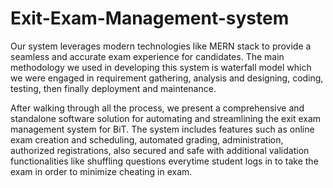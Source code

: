 ﻿# Exit-Exam-Management-system
 Our system leverages modern technologies like MERN stack to provide a seamless and accurate exam experience for candidates. The main methodology we used in developing this system is waterfall model which we were engaged in requirement gathering, analysis and designing, coding, testing, then finally deployment and maintenance.

After walking through all the process, we present a comprehensive and standalone software solution for automating and streamlining the exit exam management system for BiT. The system includes features such as online exam creation and scheduling, automated grading, administration, authorized registrations, also secured and safe with additional validation functionalities like shuffling questions everytime student logs in to take the exam in order to minimize cheating in exam. 
